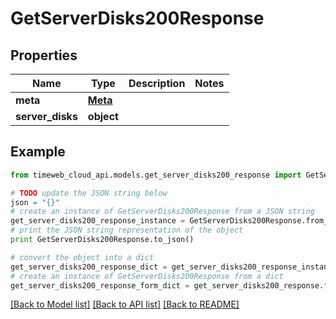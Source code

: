 # GetServerDisks200Response


## Properties
Name | Type | Description | Notes
------------ | ------------- | ------------- | -------------
**meta** | [**Meta**](Meta.md) |  | 
**server_disks** | **object** |  | 

## Example

```python
from timeweb_cloud_api.models.get_server_disks200_response import GetServerDisks200Response

# TODO update the JSON string below
json = "{}"
# create an instance of GetServerDisks200Response from a JSON string
get_server_disks200_response_instance = GetServerDisks200Response.from_json(json)
# print the JSON string representation of the object
print GetServerDisks200Response.to_json()

# convert the object into a dict
get_server_disks200_response_dict = get_server_disks200_response_instance.to_dict()
# create an instance of GetServerDisks200Response from a dict
get_server_disks200_response_form_dict = get_server_disks200_response.from_dict(get_server_disks200_response_dict)
```
[[Back to Model list]](../README.md#documentation-for-models) [[Back to API list]](../README.md#documentation-for-api-endpoints) [[Back to README]](../README.md)


